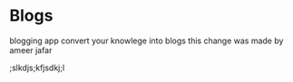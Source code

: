 # Blogs
blogging app
convert your knowlege into blogs
this change was made by ameer jafar 

;slkdjs;kfjsdkj;l
